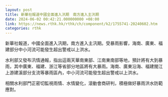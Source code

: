 ```yaml
---
layout: post
title: 新華社報道中國全面進入汛期　南方進入主汛期
date: 2024-06-02 00:42:21.000000000 +08:00
link: https://news.rthk.hk/rthk/ch/component/k2/1755741-20240602.htm
categories: rthk
---
```


新華社報道，中國全面進入汛期，南方進入主汛期。受暴雨影響，海南、廣東、福建部分中小河流可能發生超出警戒以上洪水。

水利部又發布汛情通報，指出這兩天華南東部、江南東南部等地，預計將有大到暴雨，其中廣東、福建、浙江等省部分地區將有大暴雨。海南、廣東沿海、福建閩江上游建溪部分支流等暴雨區內，中小河流可能發生超出警戒以上洪水。

相關水利部門正密切監視雨情、水情變化，滾動會商研判，積極做好暴雨洪水防範應對。
